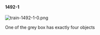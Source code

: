 #### 1492-1
![train-1492-1-0.png](https://github.com/lil-lab/nlvr/raw/master/nlvr/train/images/11/train-1492-1-0.png "train-1492-1-0.png")

One of the grey box has exactly four objects